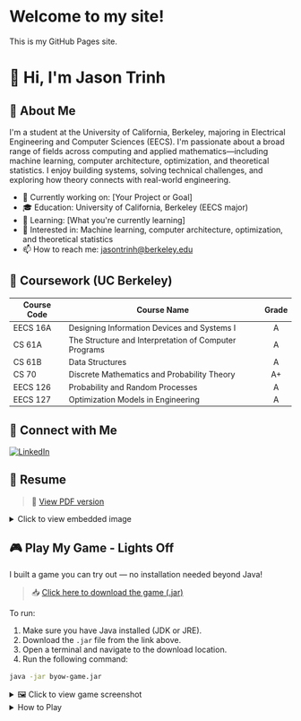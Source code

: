 <body>
  <h1>Welcome to my site!</h1>
  <p>This is my GitHub Pages site.</p>
</body>

# 👋 Hi, I'm Jason Trinh

## 🌟 About Me
I'm a student at the University of California, Berkeley, majoring in Electrical Engineering and Computer Sciences (EECS). I'm passionate about a broad range of fields across computing and applied mathematics—including machine learning, computer architecture, optimization, and theoretical statistics. I enjoy building systems, solving technical challenges, and exploring how theory connects with real-world engineering.

- 💼 Currently working on: [Your Project or Goal]
- 🎓 Education: University of California, Berkeley (EECS major)
- 🌱 Learning: [What you're currently learning]
- 🧠 Interested in: Machine learning, computer architecture, optimization, and theoretical statistics
- 📫 How to reach me: jasontrinh@berkeley.edu

## 📘 Coursework (UC Berkeley)

| Course Code | Course Name                                          | Grade |
|-------------|-------------------------------------------------------|:-----:|
| EECS 16A    | Designing Information Devices and Systems I           |   A   |
| CS 61A      | The Structure and Interpretation of Computer Programs |   A   |
| CS 61B      | Data Structures                                       |   A   |
| CS 70       | Discrete Mathematics and Probability Theory           |  A+   |
| EECS 126    | Probability and Random Processes                      |   A   |
| EECS 127    | Optimization Models in Engineering                    |   A   |

## 🔗 Connect with Me
[![LinkedIn](https://img.shields.io/badge/LinkedIn-Connect-informational?style=flat&logo=linkedin&logoColor=white&color=0A66C2)](https://www.linkedin.com/in/jason-trinh-4590a8315)

## 📄 Resume
> 📎 [View PDF version](https://raw.githubusercontent.com/jaizunT/jaizunT.github.io/main/Resume%207-25-27_img.jpg)

<details>
  <summary>Click to view embedded image</summary>

  <p align="center">
    <img src="https://raw.githubusercontent.com/jaizunT/jaizunT.github.io/main/Resume%207-25-27_img.jpg" alt="Resume" width="70%">
  </p>
</details>

## 🎮 Play My Game - Lights Off

I built a game you can try out — no installation needed beyond Java!

> 📥 [Click here to download the game (.jar)](https://raw.githubusercontent.com/jaizunT/jaizunT.github.io/main/byow-game.jar)

To run:

1. Make sure you have Java installed (JDK or JRE).
2. Download the `.jar` file from the link above.
3. Open a terminal and navigate to the download location.
4. Run the following command:

```bash
java -jar byow-game.jar
```
<details>
  <summary>🖼️ Click to view game screenshot</summary>

  <p align="center">
    <a href="https://raw.githubusercontent.com/jaizunT/jaizunT.github.io/main/game_preview.png" target="_blank">
      <img src="https://raw.githubusercontent.com/jaizunT/jaizunT.github.io/main/game_preview.png" alt="Lights Off Game Screenshot" width="80%">
    </a>
  </p>

</details>

<details>
  <summary>How to Play</summary>

  - **Explore the world**
  - **Find the keys** scattered across the map, place them in "the zone", and find the way out through the **portal**
  - **Collect orbs** to use abilities
  - **Avoid "the entity"**

  ### 🕹️ Controls

  #### Main Menu:
  - `n`: New game — enter a numeric seed followed by `s`
  - `l`: Load previous game state
  - `q`: Quit

  #### In Game:
  - Movement: `w`, `a`, `s`, `d`
  - Abilities:
    - `k`: Dash (2 orbs, in current direction)
    - `m`: Teleport through walls (5 orbs, must be 1 tile away from wall and facing it)
  - Interactions:
    - `j`: Pick up/place key (only one key can be carried)
  - Utilities:
    - `z`: Toggle lights (cheat)
    - `x`: Show entity path
    - `v`: Save game state
    - `l`: Load game state
    - `r`: Restart
    - `:` then `q`: Quit

  #### HUD (Top Right):
  - Current direction facing
  - Number of keys placed
  - Number of orbs collected
  - Tile currently under cursor

</details>

